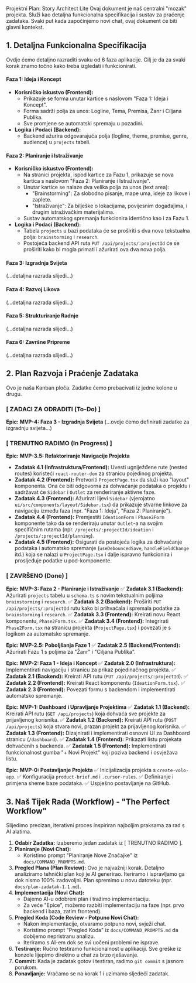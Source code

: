 Projektni Plan: Story Architect Lite
Ovaj dokument je naš centralni "mozak" projekta. Služi kao detaljna funkcionalna specifikacija i sustav za praćenje zadataka. Svaki put kada započinjemo novi chat, ovaj dokument će biti glavni kontekst.

## 1. Detaljna Funkcionalna Specifikacija
Ovdje ćemo detaljno razraditi svaku od 6 faza aplikacije. Cilj je da za svaki korak znamo točno kako treba izgledati i funkcionirati.

#### Faza 1: Ideja i Koncept
* **Korisničko iskustvo (Frontend):**
    * Prikazuje se forma unutar kartice s naslovom "Faza 1: Ideja i Koncept".
    * Forma sadrži polja za unos: Logline, Tema, Premisa, Žanr i Ciljana Publika.
    * Sve promjene se automatski spremaju u pozadini.
* **Logika i Podaci (Backend):**
    * Backend ažurira odgovarajuća polja (logline, theme, premise, genre, audience) u `projects` tabeli.

#### Faza 2: Planiranje i Istraživanje
* **Korisničko iskustvo (Frontend):**
    * Na stranici projekta, ispod kartice za Fazu 1, prikazuje se nova kartica s naslovom "Faza 2: Planiranje i Istraživanje".
    * Unutar kartice se nalaze dva velika polja za unos (text area):
        * "Brainstorming": Za slobodno pisanje, mape uma, ideje za likove i zaplete.
        * "Istraživanje": Za bilješke o lokacijama, povijesnim događajima, i drugim istraživačkim materijalima.
    * Sustav automatskog spremanja funkcionira identično kao i za Fazu 1.
* **Logika i Podaci (Backend):**
    * Tabela `projects` u bazi podataka će se proširiti s dva nova tekstualna polja: `brainstorming` i `research`.
    * Postojeća backend API ruta `PUT /api/projects/:projectId` će se proširiti kako bi mogla primati i ažurirati ova dva nova polja.

#### Faza 3: Izgradnja Svijeta
(...detaljna razrada slijedi...)

#### Faza 4: Razvoj Likova
(...detaljna razrada slijedi...)

#### Faza 5: Strukturiranje Radnje
(...detaljna razrada slijedi...)

#### Faza 6: Završne Pripreme
(...detaljna razrada slijedi...)

## 2. Plan Razvoja i Praćenje Zadataka
Ovo je naša Kanban ploča. Zadatke ćemo prebacivati iz jedne kolone u drugu.

### [ ZADACI ZA ODRADITI (To-Do) ]

**Epic: MVP-4: Faza 3 - Izgradnja Svijeta**
(...ovdje ćemo definirati zadatke za izgradnju svijeta...)


### [ TRENUTNO RADIMO (In Progress) ]

**Epic: MVP-3.5: Refaktoriranje Navigacije Projekta**

* **Zadatak 4.1 (Infrastruktura/Frontend):** Uvesti ugniježđene rute (nested routes) koristeći `react-router-dom` za stranicu pojedinog projekta.
* **Zadatak 4.2 (Frontend):** Pretvoriti `ProjectPage.tsx` da služi kao "layout" komponenta. Ona će biti odgovorna za dohvaćanje podataka o projektu i sadržavat će `Sidebar` i `Outlet` za renderiranje aktivne faze.
* **Zadatak 4.3 (Frontend):** Ažurirati lijevi `Sidebar` (vjerojatno `ui/src/components/layout/Sidebar.tsx`) da prikazuje stvarne linkove za navigaciju između faza (npr. "Faza 1: Ideja", "Faza 2: Planiranje").
* **Zadatak 4.4 (Frontend):** Premjestiti `IdeationForm` i `Phase2Form` komponente tako da se renderiraju unutar `Outlet`-a na svojim specifičnim rutama (npr. `/projects/:projectId/ideation` i `/projects/:projectId/planning`).
* **Zadatak 4.5 (Frontend):** Osigurati da postojeća logika za dohvaćanje podataka i automatsko spremanje (`useDebouncedSave`, `handleFieldChange` itd.) koja se nalazi u `ProjectPage.tsx` i dalje ispravno funkcionira i prosljeđuje podatke u pod-komponente.

### [ ZAVRŠENO (Done) ]

**Epic: MVP-3: Faza 2 - Planiranje i Istraživanje**
✅ **Zadatak 3.1 (Backend):** Ažurirati `projects` tabelu u `schema.ts` s novim tekstualnim poljima `brainstorming` i `research`.
✅ **Zadatak 3.2 (Backend):** Proširiti `PUT /api/projects/:projectId` rutu kako bi prihvaćala i spremala podatke za `brainstorming` i `research`.
✅ **Zadatak 3.3 (Frontend):** Kreirati novu React komponentu, `Phase2Form.tsx`.
✅ **Zadatak 3.4 (Frontend):** Integrirati `Phase2Form.tsx` na stranicu projekta (`ProjectPage.tsx`) i povezati je s logikom za automatsko spremanje.

**Epic: MVP-2.5: Poboljšanja Faze 1**
✅ **Zadatak 2.5 (Backend/Frontend):** Ažurirati Fazu 1 s poljima za "Žanr" i "Ciljana Publika".

**Epic: MVP-2: Faza 1 - Ideja i Koncept**
✅ **Zadatak 2.0 (Infrastruktura):** Implementirati navigaciju i stranicu za prikaz pojedinačnog projekta.
✅ **Zadatak 2.1 (Backend):** Kreirati API rutu (`PUT /api/projects/:projectId`).
✅ **Zadatak 2.2 (Frontend):** Kreirati React komponentu (`IdeationForm.tsx`).
✅ **Zadatak 2.3 (Frontend):** Povezati formu s backendom i implementirati automatsko spremanje.

**Epic: MVP-1: Dashboard i Upravljanje Projektima**
✅ **Zadatak 1.1 (Backend):** Kreirati API rutu (`GET /api/projects`) koja dohvaća sve projekte za prijavljenog korisnika.
✅ **Zadatak 1.2 (Backend):** Kreirati API rutu (`POST /api/projects`) koja stvara novi, prazan projekt za prijavljenog korisnika.
✅ **Zadatak 1.3 (Frontend):** Dizajnirati i implementirati osnovni UI za Dashboard stranicu (`/dashboard`).
✅ **Zadatak 1.4 (Frontend):** Prikazati listu projekata dohvaćenih s backenda.
✅ **Zadatak 1.5 (Frontend):** Implementirati funkcionalnost gumba "+ Novi Projekt" koji poziva backend i osvježava listu.

**Epic: MVP-0: Postavljanje Projekta**
✅ Inicijalizacija projekta s `create-volo-app`.
✅ Konfiguracija `product-brief.md` i `.cursor-rules`.
✅ Definiranje i primjena sheme baze podataka.
✅ Uspješno postavljanje na GitHub.

## 3. Naš Tijek Rada (Workflow) - "The Perfect Workflow"
Slijedimo precizan, iterativni proces inspiriran najboljim praksama za rad s AI alatima.

1.  **Odabir Zadatka:** Izaberemo jedan zadatak iz [ TRENUTNO RADIMO ].
2.  **Planiranje (Novi Chat):**
    * Koristimo prompt "Planiranje Nove Značajke" iz `docs/COMMAND_PROMPTS.md`.
3.  **Pregled Plana (Plan Review):** Ovo je najvažniji korak. Detaljno analiziramo tehnički plan koji je AI generirao. Iteriramo i ispravljamo ga dok nismo 100% zadovoljni. Plan spremimo u novu datoteku (npr. `docs/plan-zadatak-1.1.md`).
4.  **Implementacija (Novi Chat):**
    * Dajemo AI-u odobreni plan i tražimo implementaciju.
    * Za veće "Epice", možemo razbiti implementaciju na faze (npr. prvo backend i baza, zatim frontend).
5.  **Pregled Koda (Code Review - Potpuno Novi Chat):**
    * Nakon implementacije, otvaramo potpuno novi, svježi chat.
    * Koristimo prompt "Pregled Koda" iz `docs/COMMAND_PROMPTS.md` da dobijemo nepristranu analizu.
    * Iteriramo s AI-em dok se svi uočeni problemi ne isprave.
6.  **Testiranje:** Ručno testiramo funkcionalnost u aplikaciji. Sve greške iz konzole lijepimo direktno u chat za brzo rješavanje.
7.  **Commit:** Kada je zadatak gotov i testiran, radimo `git commit` s jasnom porukom.
8.  **Ponavljanje:** Vraćamo se na korak 1 i uzimamo sljedeći zadatak.